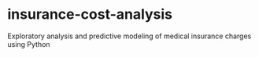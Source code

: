 # insurance-cost-analysis
Exploratory analysis and predictive modeling of medical insurance charges using Python
